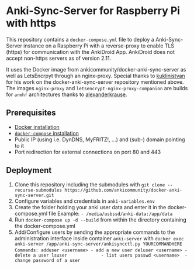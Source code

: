 # Anki-Sync-Server for Raspberry Pi with https
This repository contains a `docker-compose.yml` file to deploy a Anki-Sync-Server instance on a Raspberry Pi with a reverse-proxy to enable TLS (https) for communication with the AnkiDroid App.
AnkiDroid does not accept non-https servers as of version 2.11.

It uses the Docker image from ankicommunity/docker-anki-sync-server as well as LetsEncrpyt through an nginx-proxy.
Special thanks to [kuklinistvan](https://github.com/kuklinistvan) for his work on the docker-anki-sync-server repository mentioned above.
The images `nginx-proxy` and `letsencrypt-nginx-proxy-companion` are builds for `armhf` architectures thanks to [alexanderkrause](https://github.com/Alexander-Krause/rpi-docker-letsencrypt-nginx-proxy-companion).

## Prerequisites
- [Docker installation](https://phoenixnap.com/kb/docker-on-raspberry-pi)
- [`docker-compose` installation](https://dev.to/rohansawant/installing-docker-and-docker-compose-on-the-raspberry-pi-in-5-simple-steps-3mgl)
- Public IP (using i.e. DynDNS, MyFRITZ!, ...) and (sub-) domain pointing to it
- Port redirection for external connections on port 80 and 443

## Deployment
1. Clone this repository including the submodules with `git clone --recurse-submodules https://github.com/ankicommunity/docker-anki-sync-server.git`
2. Configure variables and credentials in `anki-variables.env`
3. Create the folder holding your anki user data and enter it in the docker-compose.yml file 
Example: `- /media/usbssd/anki-data:/app/data`
4. Run `docker-compose up -d --build` from within the directory containing the docker-compose.yml
5. Add/Configure users by sending the appropriate commands to the administration interface inside container `anki-server` with
`docker exec anki-server /app/anki-sync-server/ankisyncctl.py YOURCOMMANDHERE`
`
    Commands:
      adduser <username> - add a new user
      deluser <username> - delete a user
      lsuser             - list users
      passwd <username>  - change password of a user
`
